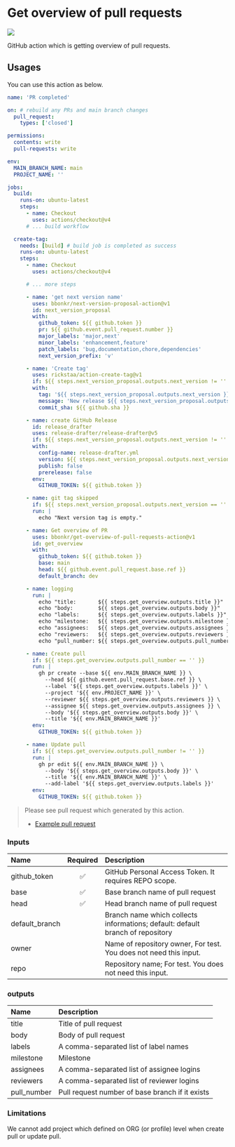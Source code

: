 # Get overview of pull requests

[![](https://img.shields.io/github/v/release/bbonkr/get-overview-of-pull-requests-action?display_name=tag&style=flat-square&include_prereleases)](https://github.com/bbonkr/get-overview-of-pull-requests-action/releases)

GitHub action which is getting overview of pull requests.

## Usages

You can use this action as below.

```yaml
name: 'PR completed'

on: # rebuild any PRs and main branch changes
  pull_request:
    types: ['closed']

permissions:
  contents: write
  pull-requests: write

env:
  MAIN_BRANCH_NAME: main
  PROJECT_NAME: ''

jobs:
  build:
    runs-on: ubuntu-latest
    steps:
      - name: Checkout
        uses: actions/checkout@v4
      # ... build workflow

  create-tag:
    needs: [build] # build job is completed as success
    runs-on: ubuntu-latest
    steps:
      - name: Checkout
        uses: actions/checkout@v4

      # ... more steps

      - name: 'get next version name'
        uses: bbonkr/next-version-proposal-action@v1
        id: next_version_proposal
        with:
          github_token: ${{ github.token }}
          pr: ${{ github.event.pull_request.number }}
          major_labels: 'major,next'
          minor_labels: 'enhancement,feature'
          patch_labels: 'bug,documentation,chore,dependencies'
          next_version_prefix: 'v'

      - name: 'Create tag'
        uses: rickstaa/action-create-tag@v1
        if: ${{ steps.next_version_proposal.outputs.next_version != '' }}
        with:
          tag: '${{ steps.next_version_proposal.outputs.next_version }}'
          message: 'New release ${{ steps.next_version_proposal.outputs.next_version }}'
          commit_sha: ${{ github.sha }}

      - name: create GitHub Release
        id: release_drafter
        uses: release-drafter/release-drafter@v5
        if: ${{ steps.next_version_proposal.outputs.next_version != '' }}
        with:
          config-name: release-drafter.yml
          version: ${{ steps.next_version_proposal.outputs.next_version }}
          publish: false
          prerelease: false
        env:
          GITHUB_TOKEN: ${{ github.token }}

      - name: git tag skipped
        if: ${{ steps.next_version_proposal.outputs.next_version == '' }}
        run: |
          echo "Next version tag is empty."

      - name: Get overview of PR
        uses: bbonkr/get-overview-of-pull-requests-action@v1
        id: get_overview
        with:
          github_token: ${{ github.token }}
          base: main
          head: ${{ github.event.pull_request.base.ref }}
          default_branch: dev

      - name: logging
        run: |
          echo "title:       ${{ steps.get_overview.outputs.title }}"
          echo "body:        ${{ steps.get_overview.outputs.body }}"
          echo "labels:      ${{ steps.get_overview.outputs.labels }}"
          echo "milestone:   ${{ steps.get_overview.outputs.milestone }}"
          echo "assignees:   ${{ steps.get_overview.outputs.assignees }}"
          echo "reviewers:   ${{ steps.get_overview.outputs.reviewers }}"
          echo "pull_number: ${{ steps.get_overview.outputs.pull_number }}"

      - name: Create pull
        if: ${{ steps.get_overview.outputs.pull_number == '' }}
        run: |
          gh pr create --base ${{ env.MAIN_BRANCH_NAME }} \
            --head ${{ github.event.pull_request.base.ref }} \
            --label '${{ steps.get_overview.outputs.labels }}' \
            --project '${{ env.PROJECT_NAME }}' \
            --reviewer ${{ steps.get_overview.outputs.reviewers }} \
            --assignee ${{ steps.get_overview.outputs.assignees }} \
            --body '${{ steps.get_overview.outputs.body }}' \
            --title '${{ env.MAIN_BRANCH_NAME }}'
        env:
          GITHUB_TOKEN: ${{ github.token }}

      - name: Update pull
        if: ${{ steps.get_overview.outputs.pull_number != '' }}
        run: |
          gh pr edit ${{ env.MAIN_BRANCH_NAME }} \
            --body '${{ steps.get_overview.outputs.body }}' \
            --title '${{ env.MAIN_BRANCH_NAME }}' \
            --add-label '${{ steps.get_overview.outputs.labels }}'
        env:
          GITHUB_TOKEN: ${{ github.token }}
```

> Please see pull request which generated by this action.
>
> - [Example pull request](https://github.com/bbonkr/get-overview-of-pull-requests-action/pull/15)

### Inputs

| Name           | Required | Description                                                                    |
| :------------- | :------: | :----------------------------------------------------------------------------- |
| github_token   |    ✅    | GitHub Personal Access Token. It requires REPO scope.                          |
| base           |    ✅    | Base branch name of pull request                                               |
| head           |    ✅    | Head branch name of pull request                                               |
| default_branch |          | Branch name which collects informations; default: default branch of repository |
| owner          |          | Name of repository owner, For test. You does not need this input.              |
| repo           |          | Repository name; For test. You does not need this input.                       |

### outputs

| Name        | Description                                     |
| :---------- | :---------------------------------------------- |
| title       | Title of pull request                           |
| body        | Body of pull request                            |
| labels      | A comma-separated list of label names           |
| milestone   | Milestone                                       |
| assignees   | A comma-separated list of assignee logins       |
| reviewers   | A comma-separated list of reviewer logins       |
| pull_number | Pull request number of base branch if it exists |

### Limitations

We cannot add project which defined on ORG (or profile) level when create pull or update pull.
